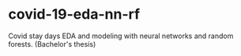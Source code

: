# covid-19-eda-nn-rf
Covid stay days EDA and modeling with neural networks and random forests. (Bachelor's thesis)
